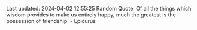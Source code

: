 Last updated: 2024-04-02 12:55:25
Random Quote: Of all the things which wisdom provides to make us entirely happy, much the greatest is the possession of friendship. - Epicurus